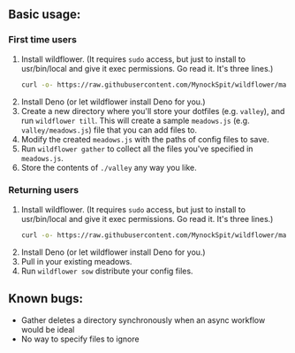 ## Basic usage:
### First time users

1. Install wildflower. (It requires `sudo` access, but just to install to usr/bin/local and give it exec permissions. Go read it. It's three lines.)
    ```sh
    curl -o- https://raw.githubusercontent.com/MynockSpit/wildflower/master/install.sh | sh
    ```
2. Install Deno (or let wildflower install Deno for you.)
3. Create a new directory where you'll store your dotfiles (e.g. `valley`), and run `wildflower till`. This will create a sample `meadows.js` (e.g. `valley/meadows.js`) file that you can add files to.
3. Modify the created `meadows.js` with the paths of config files to save.
4. Run `wildflower gather` to collect all the files you've specified in `meadows.js`.
5. Store the contents of `./valley` any way you like.

### Returning users 

1. Install wildflower. (It requires `sudo` access, but just to install to usr/bin/local and give it exec permissions. Go read it. It's three lines.)
    ```sh
    curl -o- https://raw.githubusercontent.com/MynockSpit/wildflower/master/install.sh | sh
    ```
2. Install Deno (or let wildflower install Deno for you.)
2. Pull in your existing meadows.
3. Run `wildflower sow` distribute your config files.

## Known bugs:
- Gather deletes a directory synchronously when an async workflow would be ideal
- No way to specify files to ignore
